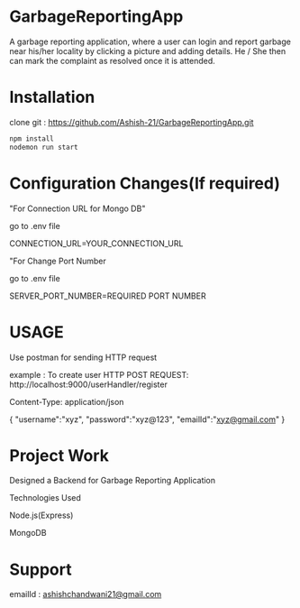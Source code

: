 # GarbageReportingApp

A garbage reporting application, where a user can login and report garbage near his/her locality by clicking a picture and adding details. He / She then can mark the complaint as resolved once it is attended.

# Installation

clone git : https://github.com/Ashish-21/GarbageReportingApp.git

```bash
npm install
nodemon run start
```

# Configuration Changes(If required)

"For Connection URL for Mongo DB"

go to .env file

CONNECTION_URL=YOUR_CONNECTION_URL

"For Change Port Number

go to .env file

SERVER_PORT_NUMBER=REQUIRED PORT NUMBER

# USAGE

Use postman for sending HTTP request

example : To create user
HTTP POST REQUEST: http://localhost:9000/userHandler/register

Content-Type: application/json

{
"username":"xyz",
"password":"xyz@123",
"emailId":"xyz@gmail.com"
}

# Project Work

Designed a Backend for Garbage Reporting Application

Technologies Used

Node.js(Express)

MongoDB

# Support

emailId : ashishchandwani21@gmail.com
